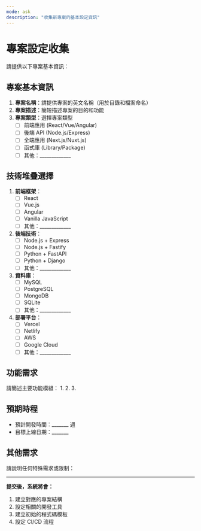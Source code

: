 ```yaml
---
mode: ask
description: "收集新專案的基本設定資訊"
---
```


# 專案設定收集

請提供以下專案基本資訊：

## 專案基本資訊
1. **專案名稱**：請提供專案的英文名稱（用於目錄和檔案命名）
2. **專案描述**：簡短描述專案的目的和功能
3. **專案類型**：選擇專案類型
   - [ ] 前端應用 (React/Vue/Angular)
   - [ ] 後端 API (Node.js/Express)
   - [ ] 全端應用 (Next.js/Nuxt.js)
   - [ ] 函式庫 (Library/Package)
   - [ ] 其他：_____________

## 技術堆疊選擇
1. **前端框架**：
   - [ ] React
   - [ ] Vue.js
   - [ ] Angular
   - [ ] Vanilla JavaScript
   - [ ] 其他：_____________

2. **後端技術**：
   - [ ] Node.js + Express
   - [ ] Node.js + Fastify
   - [ ] Python + FastAPI
   - [ ] Python + Django
   - [ ] 其他：_____________

3. **資料庫**：
   - [ ] MySQL
   - [ ] PostgreSQL
   - [ ] MongoDB
   - [ ] SQLite
   - [ ] 其他：_____________

4. **部署平台**：
   - [ ] Vercel
   - [ ] Netlify
   - [ ] AWS
   - [ ] Google Cloud
   - [ ] 其他：_____________

## 功能需求
請簡述主要功能模組：
1.
2.
3.

## 預期時程
- 預計開發時間：_______ 週
- 目標上線日期：_______

## 其他需求
請說明任何特殊需求或限制：

---

**提交後，系統將會：**
1. 建立對應的專案結構
2. 設定相關的開發工具
3. 建立初始的程式碼模板
4. 設定 CI/CD 流程

